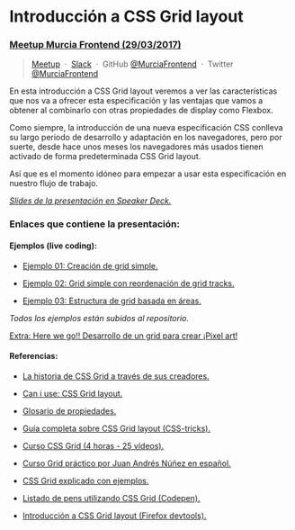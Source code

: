 # Introducción a CSS Grid layout
### [Meetup Murcia Frontend (29/03/2017)](https://www.meetup.com/es-ES/Murcia-Frontend/events/246872555/)

> [Meetup](https://www.meetup.com/es-ES/Murcia-Frontend/) &nbsp;&middot;&nbsp;
> [Slack](https://murciadev.slack.com/) &nbsp;&middot;&nbsp;
> GitHub [@MurciaFrontend](https://github.com/MurciaFrontend) &nbsp;&middot;&nbsp;
> Twitter [@MurciaFrontend](https://twitter.com/MurciaFrontend/)

En esta introducción a CSS Grid layout veremos a ver las características que nos va a ofrecer esta especificación y las ventajas que vamos a obtener al combinarlo con otras propiedades de display como Flexbox.

Como siempre, la introducción de una nueva especificación CSS conlleva su largo periodo de desarrollo y adaptación en los navegadores, pero por suerte, desde hace unos meses los navegadores más usados tienen activado de forma predeterminada CSS Grid layout.

Así que es el momento idóneo para empezar a usar esta especificación en nuestro flujo de trabajo.

*[Slides de la presentación en Speaker Deck.](https://speakerdeck.com/klaufel/introduccion-a-css-grid-layout)*

### Enlaces que contiene la presentación:

#### Ejemplos (live coding):

* [Ejemplo 01: Creación de grid simple.](https://codepen.io/klaufel/pen/PQoQWz)

* [Ejemplo 02: Grid simple con reordenación de grid tracks.](https://codepen.io/klaufel/pen/yvLvMv)

* [Ejemplo 03: Estructura de grid basada en áreas.](https://codepen.io/klaufel/pen/vdYdmO) 

*Todos los ejemplos están subidos al repositorio.*

[Extra: Here we go!! Desarrollo de un grid para crear ¡Pixel art!](https://codepen.io/klaufel/pen/opOpXX)


#### Referencias:

* [La historia de CSS Grid a través de sus creadores.](http://alistapart.com/article/the-story-of-css-grid-from-its-creators)

* [Can i use: CSS Grid layout.](https://caniuse.com/#feat=css-grid)

* [Glosario de propiedades.](https://developer.mozilla.org/es/docs/Web/CSS/CSS_Grid_Layout#Referencia)

* [Guía completa sobre CSS Grid layout (CSS-tricks).](https://css-tricks.com/snippets/css/complete-guide-grid/)

* [Curso CSS Grid (4 horas - 25 vídeos).](https://cssgrid.io/)

* [Curso Grid práctico por Juan Andrés Núñez en español.](https://www.youtube.com/watch?v=kqB7XD0d0gA)

* [CSS Grid explicado con ejemplos.](https://gridbyexample.com/examples/)

* [Listado de pens utilizando CSS Grid (Codepen).](https://codepen.io/search/pens?q=CSS+Grid&limit=all&type=type-pens)

* [Introducción a CSS Grid layout (Firefox devtools).](https://mozilladevelopers.github.io/playground/css-grid/)